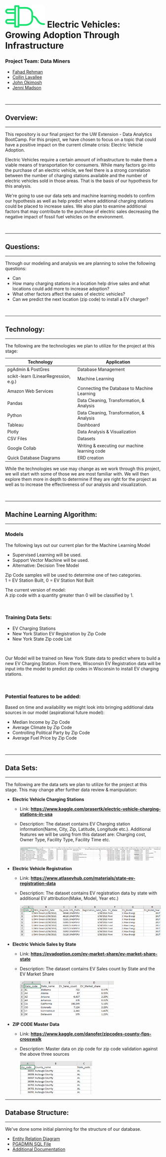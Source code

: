 # ![](images/plug.png)   Electric Vehicles: <br> Growing Adoption Through Infrastructure 
</hr>
</hr>


### <Strong>Project Team: Data Miners</strong>
<ul>
    <li><a href=mailto:"fahadarehman@gmail.com">Fahad Rehman</a></li>
    <li><a href=mailto:"clavallee2@gmail.com">Collin Lavallee</a></li>
    <li><a href=mailto:"john.okimosh@gmail.com">John Okimosh</a></li>
    <li><a href=mailto:"jmmadson@gmail.com">Jenni Madson</a></li>
</ul>
</br>


-------------
## Overview:
-------------
This repository is our final project for the UW Extension - Data Analytics BootCamp. For this project, we have chosen to focus on a topic that could have a positive impact on the current climate crisis: Electric Vehicle Adoption.

Electric Vehicles require a certain amount of infrastructure to make them a viable means of transportation for consumers. While many factors go into the purchase of an electric vehicle, we feel there is a strong correlation between the number of charging stations available and the number of electric vehicles sold in those areas. That is the basis of our hypothesis for this analysis.

We're going to use our data sets and machine learning models to confirm our hypothesis as well as help predict where additional charging stations could be placed to increase sales. We also plan to examine additional factors that may contribute to the purchase of electric sales decreasing the negative impact of fossil fuel vehicles on the environment.

</br>

-------------
## Questions:
-------------
Through our modeling and analysis we are planning to solve the following questions:
<ul>
    <li>Can</li>
    <li>How many charging stations in a location help drive sales and what locations could add more to increase adoption?</li>
    <li>What other factors affect the sales of electric vehicles?</li>
  	<li>Can we predict the next location (zip code) to install a EV charger?</li>
</ul>

 </br>


-------------
## Technology:
-------------
The following are the technologies we plan to utilize for the project at this stage:
 
|  Technology | Application |
|---|---|
|  pgAdmin & PostGres | Database Management  |
|  scikit-learn (LinearRegression, e.g.)|  Machine Learning |
|  Amazon Web Services | Connecting the Database to Machine Learning |
|  Pandas | Data Cleaning, Transformation, & Analysis |
|  Python | Data Cleaning, Transformation, & Analysis  |
|  Tableau | Dashboard |
|  Plotly | Data Analysis & Visualization |
|  CSV Files | Datasets |
|  Google Collab | Writing & executing our machine learning code|
|  Quick Database Diagrams | ERD creation |


While the technologies we use may change as we work through this project, we will start with some of those we are most familiar with.   We will then explore them more in depth to determine if they are right for the project as well as to increase the effectiveness of our analysis and visualization. 

 </br>

-------------
## Machine Learning Algorithm:
-------------

### Models 
The following lays out our current plan for the Machine Learning Model 
<ul>
  <li>Supervised Learning will be used.</li>
  <li>Support Vector Machine will be used.</li>
  <li>​Alternative: Decision Tree Model</li>
</ul>


Zip Code samples will be used to determine one of two categories.
</br>1 = EV Station Built, 0 = EV Station Not Built

The current version of model: </br>
A zip code with a quantity greater than 0 will be classified by 1.

</br>

### Training Data Sets:

<ul>
  <li>EV Charging Stations</li>
  <li>​New York Station EV Registration by Zip Code</li>
  <li>New York State Zip code List</li>
</ul>
</br>

Our Model will be trained on New York State data to predict where to build a new EV Charging Station.
From there, Wisconsin EV Registration data will be input into the model to predict zip codes in Wisconsin to install EV charging stations.

</br>

### Potential features to be added:
Based on time and availability we might look into bringing additional data sources in our model (aspirational future model):
<ul>
  <li>Median Income by Zip Code</li>
  <li>Average Climate by Zip Code</li>
  <li>Controlling Political Party by Zip Code</li>
  <li>Average Fuel Price by Zip Code</li>
</ul>

</br>


-------------
## Data Sets:
-------------

The following are the data sets we plan to utilize for the project at this stage. This may change after further data review & manipulation:

- **Electric Vehicle Charging Stations**

  - Link: **https://www.kaggle.com/prasertk/electric-vehicle-charging-stations-in-usa**

  - Description: The dataset contains EV Charging station information(Name, City, Zip, Latitude, Longitude etc.). Additional features we will be using from this dataset are: Charging cost, Owner Type, Facility Type, Facility Time etc.

    ![](images\EV_Charging_Stations.PNG)

- **Electric Vehicle Registration** 

  - Link: **https://www.atlasevhub.com/materials/state-ev-registration-data**

  - Description: The dataset contains EV registration data by state with additional EV attribution(Make, Model, Year etc.)

    <img src="images\EV_Registration_by_state.PNG" style="zoom:60%;" />

- **Electric Vehicle Sales by State**

  - Link: **https://evadoption.com/ev-market-share/ev-market-share-state**

  - Description: The dataset contains EV Sales count by State and the EV Market Share

    <img src="images\EV_Sales_by_state.PNG" style="zoom:60%;" />

- **ZIP CODE Master Data**

  - Link: **https://www.kaggle.com/danofer/zipcodes-county-fips-crosswalk**

  - Description: Master data on zip code for zip code validation against the above three sources

    <img src="images\Zip_Code_Master.PNG" style="zoom:60%;" />




-------------
## Database Structure:
-------------

We've done some initial planning for the structure of our database. 

- [Entity Relation Diagram](https://github.com/jmmadson/data_miners/blob/main/database_related/ERD.png) 
- [PGADMIN SQL File](https://github.com/jmmadson/data_miners/blob/main/database_related/pgadmin_import.sql)
- [Additional Documentation](https://github.com/jmmadson/data_miners/tree/main/database_related)
